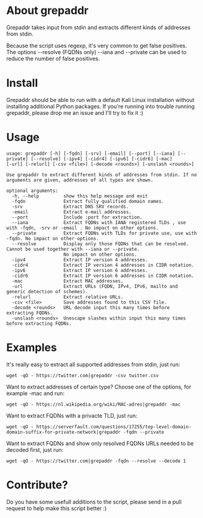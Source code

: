 # About grepaddr
Grepaddr takes input from stdin and extracts different kinds of addresses from stdin.

Because the script uses regexp, it's very common to get false positives.
The options --resolve (FQDNs only) --iana and --private can be used to reduce the number of false positives.

# Install
Grepaddr should be able to run with a default Kali Linux installation without installing additional Python packages. If you're running into trouble running grepaddr, please drop me an issue and I'll try to fix it :)

# Usage
```
usage: grepaddr [-h] [-fqdn] [-srv] [-email] [--port] [--iana] [--private] [--resolve] [-ipv4] [-cidr4] [-ipv6] [-cidr6] [-mac]
[-url] [-relurl] [-csv <file>] [-decode <rounds>] [-unslash <rounds>]

Use grepaddr to extract different kinds of addresses from stdin. If no arguments are given, addresses of all types are shown.

optional arguments:
  -h, --help         show this help message and exit
  -fqdn              Extract fully qualified domain names.
  -srv               Extract DNS SRV records.
  -email             Extract e-mail addresses.
  --port             Include :port for extraction.
  --iana             Extract FQDNs with IANA registered TLDs , use with -fqdn, -srv or -email . No impact on other options.
  --private          Extract FQDNs with TLDs for private use, use with -fqdn. No impact on other options.
  --resolve          Display only those FQDNs that can be resolved. Cannot be used together with --iana or --private.
                     No impact on other options.
  -ipv4              Extract IP version 4 addresses.
  -cidr4             Extract IP version 4 addresses in CIDR notation.
  -ipv6              Extract IP version 6 addresses.
  -cidr6             Extract IP version 6 addresses in CIDR notation.
  -mac               Extract MAC addresses.
  -url               Extract URLs (FQDN, IPv4, IPv6, mailto and generic detection of schemes).
  -relurl            Extract relative URLs.
  -csv <file>        Save addresses found to this CSV file.
  -decode <rounds>   URL decode input this many times before extracting FQDNs.
  -unslash <rounds>  Unescape slashes within input this many times before extracting FQDNs.
```
# Examples
It's really easy to extract all supported addresses from stdin, just run:
```
wget -qO - https://twitter.com|grepaddr -csv twitter.csv
```
Want to extract addresses of certain type? Choose one of the options, for example -mac and run:
```
wget -qO - https://nl.wikipedia.org/wiki/MAC-adres|grepaddr -mac
```
Want to extract FQDNs with a privacte TLD, just run:
```
wget -qO - https://serverfault.com/questions/17255/top-level-domain-domain-suffix-for-private-network|grepaddr -fqdn --private
```
Want to extract FQDNs and show only resolved FQDNs URLs needed to be decoded first, just run:
```
wget -qO - https://twitter.com|grepaddr -fqdn --resolve --decode 1
```
# Contribute?
Do you have some usefull additions to the script, please send in a pull request to help make this script better :)
